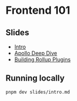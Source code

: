 # Frontend 101

## Slides

- [Intro](https://mskelton.github.io/frontend-101/intro)
- [Apollo Deep Dive](https://mskelton.github.io/frontend-101/apollo)
- [Building Rollup Plugins](https://mskelton.github.io/frontend-101/rollup-plugins)

## Running locally

```bash
pnpm dev slides/intro.md
```
